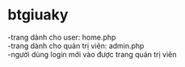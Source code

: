 # btgiuaky

-trang dành cho user: home.php </br>
-trang dành cho quản trị viên: admin.php </br>
-người dùng login mới vào được trang quản trị viên </br>
